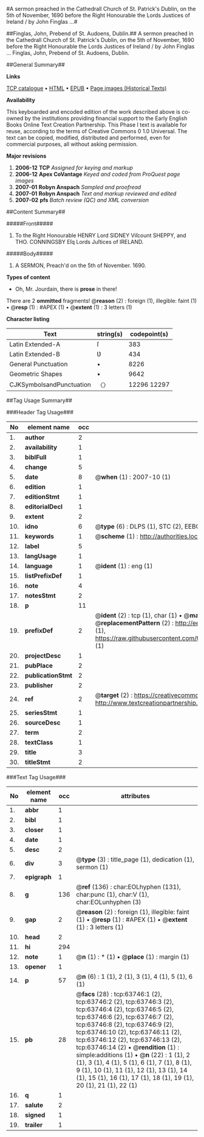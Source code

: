 #A sermon preached in the Cathedrall Church of St. Patrick's Dublin, on the 5th of November, 1690 before the Right Honourable the Lords Justices of Ireland / by John Finglas ...#

##Finglas, John, Prebend of St. Audoens, Dublin.##
A sermon preached in the Cathedrall Church of St. Patrick's Dublin, on the 5th of November, 1690 before the Right Honourable the Lords Justices of Ireland / by John Finglas ...
Finglas, John, Prebend of St. Audoens, Dublin.

##General Summary##

**Links**

[TCP catalogue](http://www.ota.ox.ac.uk/tcp/)  • 
[HTML](http://tei.it.ox.ac.uk/tcp/Texts-HTML/free/A41/A41323.html)  • 
[EPUB](http://tei.it.ox.ac.uk/tcp/Texts-EPUB/free/A41/A41323.epub) • 
[Page images (Historical Texts)](https://data.historicaltexts.jisc.ac.uk/view?pubId=eebo-12580944e&pageId=eebo-12580944e-63746-1)

**Availability**

This keyboarded and encoded edition of the
	       work described above is co-owned by the institutions
	       providing financial support to the Early English Books
	       Online Text Creation Partnership. This Phase I text is
	       available for reuse, according to the terms of Creative
	       Commons 0 1.0 Universal. The text can be copied,
	       modified, distributed and performed, even for
	       commercial purposes, all without asking permission.

**Major revisions**

1. __2006-12__ __TCP__ *Assigned for keying and markup*
1. __2006-12__ __Apex CoVantage__ *Keyed and coded from ProQuest page images*
1. __2007-01__ __Robyn Anspach__ *Sampled and proofread*
1. __2007-01__ __Robyn Anspach__ *Text and markup reviewed and edited*
1. __2007-02__ __pfs__ *Batch review (QC) and XML conversion*

##Content Summary##

#####Front#####

1. To the Right Honourable HENRY Lord SIDNEY Viſcount SHEPPY, and THO. CONNINGSBY Eſq Lords Juſtices of IRELAND.

#####Body#####

1. A SERMON, Preach'd on the 5th of November. 1690.

**Types of content**

  * Oh, Mr. Jourdain, there is **prose** in there!

There are 2 **ommitted** fragments! 
 @__reason__ (2) : foreign (1), illegible: faint (1)  •  @__resp__ (1) : #APEX (1)  •  @__extent__ (1) : 3 letters (1)

**Character listing**


|Text|string(s)|codepoint(s)|
|---|---|---|
|Latin Extended-A|ſ|383|
|Latin Extended-B|Ʋ|434|
|General Punctuation|•|8226|
|Geometric Shapes|▪|9642|
|CJKSymbolsandPunctuation|〈〉|12296 12297|

##Tag Usage Summary##

###Header Tag Usage###

|No|element name|occ|attributes|
|---|---|---|---|
|1.|__author__|2||
|2.|__availability__|1||
|3.|__biblFull__|1||
|4.|__change__|5||
|5.|__date__|8| @__when__ (1) : 2007-10 (1)|
|6.|__edition__|1||
|7.|__editionStmt__|1||
|8.|__editorialDecl__|1||
|9.|__extent__|2||
|10.|__idno__|6| @__type__ (6) : DLPS (1), STC (2), EEBO-CITATION (1), OCLC (1), VID (1)|
|11.|__keywords__|1| @__scheme__ (1) : http://authorities.loc.gov/ (1)|
|12.|__label__|5||
|13.|__langUsage__|1||
|14.|__language__|1| @__ident__ (1) : eng (1)|
|15.|__listPrefixDef__|1||
|16.|__note__|4||
|17.|__notesStmt__|2||
|18.|__p__|11||
|19.|__prefixDef__|2| @__ident__ (2) : tcp (1), char (1)  •  @__matchPattern__ (2) : ([0-9\-]+):([0-9IVX]+) (1), (.+) (1)  •  @__replacementPattern__ (2) : http://eebo.chadwyck.com/downloadtiff?vid=$1&page=$2 (1), https://raw.githubusercontent.com/textcreationpartnership/Texts/master/tcpchars.xml#$1 (1)|
|20.|__projectDesc__|1||
|21.|__pubPlace__|2||
|22.|__publicationStmt__|2||
|23.|__publisher__|2||
|24.|__ref__|2| @__target__ (2) : https://creativecommons.org/publicdomain/zero/1.0/ (1), http://www.textcreationpartnership.org/docs/. (1)|
|25.|__seriesStmt__|1||
|26.|__sourceDesc__|1||
|27.|__term__|2||
|28.|__textClass__|1||
|29.|__title__|3||
|30.|__titleStmt__|2||


###Text Tag Usage###

|No|element name|occ|attributes|
|---|---|---|---|
|1.|__abbr__|1||
|2.|__bibl__|1||
|3.|__closer__|1||
|4.|__date__|1||
|5.|__desc__|2||
|6.|__div__|3| @__type__ (3) : title_page (1), dedication (1), sermon (1)|
|7.|__epigraph__|1||
|8.|__g__|136| @__ref__ (136) : char:EOLhyphen (131), char:punc (1), char:V (1), char:EOLunhyphen (3)|
|9.|__gap__|2| @__reason__ (2) : foreign (1), illegible: faint (1)  •  @__resp__ (1) : #APEX (1)  •  @__extent__ (1) : 3 letters (1)|
|10.|__head__|2||
|11.|__hi__|294||
|12.|__note__|1| @__n__ (1) : * (1)  •  @__place__ (1) : margin (1)|
|13.|__opener__|1||
|14.|__p__|57| @__n__ (6) : 1 (1), 2 (1), 3 (1), 4 (1), 5 (1), 6 (1)|
|15.|__pb__|28| @__facs__ (28) : tcp:63746:1 (2), tcp:63746:2 (2), tcp:63746:3 (2), tcp:63746:4 (2), tcp:63746:5 (2), tcp:63746:6 (2), tcp:63746:7 (2), tcp:63746:8 (2), tcp:63746:9 (2), tcp:63746:10 (2), tcp:63746:11 (2), tcp:63746:12 (2), tcp:63746:13 (2), tcp:63746:14 (2)  •  @__rendition__ (1) : simple:additions (1)  •  @__n__ (22) : 1 (1), 2 (1), 3 (1), 4 (1), 5 (1), 6 (1), 7 (1), 8 (1), 9 (1), 10 (1), 11 (1), 12 (1), 13 (1), 14 (1), 15 (1), 16 (1), 17 (1), 18 (1), 19 (1), 20 (1), 21 (1), 22 (1)|
|16.|__q__|1||
|17.|__salute__|2||
|18.|__signed__|1||
|19.|__trailer__|1||
